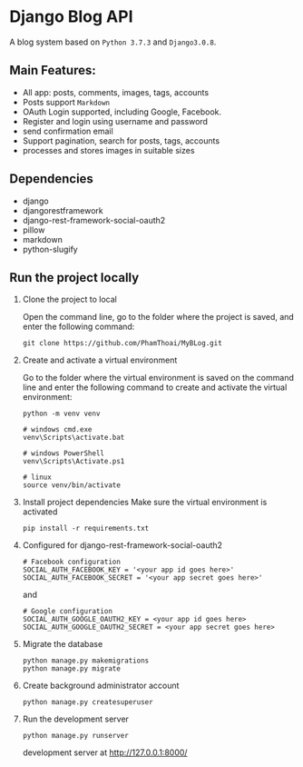 # Django Blog API

A blog system based on `Python 3.7.3` and `Django3.0.8`.

## Main Features:
- All app:  posts, comments, images, tags, accounts
- Posts support `Markdown`
- OAuth Login supported, including Google, Facebook.
- Register and login using username and password
- send confirmation email
- Support pagination, search for posts, tags, accounts
- processes and stores images in suitable sizes

## Dependencies

* django
* djangorestframework
* django-rest-framework-social-oauth2
* pillow
* markdown
* python-slugify

## Run the project locally
1. Clone the project to local

   Open the command line, go to the folder where the project is saved, and enter the following command:

   ```
   git clone https://github.com/PhamThoai/MyBLog.git
   ```
2. Create and activate a virtual environment

   Go to the folder where the virtual environment is saved on the command line and enter the following command to create and activate the virtual environment:

   ```
   python -m venv venv

   # windows cmd.exe
   venv\Scripts\activate.bat
  
   # windows PowerShell
   venv\Scripts\Activate.ps1

   # linux
   source venv/bin/activate
   ```
3. Install project dependencies
   Make sure the virtual environment is activated
   
   ```
   pip install -r requirements.txt
   ```
4. Configured for django-rest-framework-social-oauth2

   ```
   # Facebook configuration
   SOCIAL_AUTH_FACEBOOK_KEY = '<your app id goes here>'
   SOCIAL_AUTH_FACEBOOK_SECRET = '<your app secret goes here>'
   ```
   and
   ```
   # Google configuration
   SOCIAL_AUTH_GOOGLE_OAUTH2_KEY = <your app id goes here>
   SOCIAL_AUTH_GOOGLE_OAUTH2_SECRET = <your app secret goes here>
   ```
   
5. Migrate the database

   ```
   python manage.py makemigrations
   python manage.py migrate
   ```

6. Create background administrator account

   ```
   python manage.py createsuperuser
   ```
   
7. Run the development server

   ```
   python manage.py runserver
   ```

   development server at http://127.0.0.1:8000/
